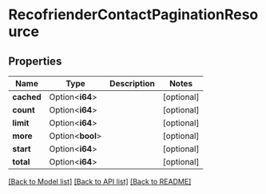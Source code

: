 # RecofrienderContactPaginationResource

## Properties

Name | Type | Description | Notes
------------ | ------------- | ------------- | -------------
**cached** | Option<**i64**> |  | [optional]
**count** | Option<**i64**> |  | [optional]
**limit** | Option<**i64**> |  | [optional]
**more** | Option<**bool**> |  | [optional]
**start** | Option<**i64**> |  | [optional]
**total** | Option<**i64**> |  | [optional]

[[Back to Model list]](../README.md#documentation-for-models) [[Back to API list]](../README.md#documentation-for-api-endpoints) [[Back to README]](../README.md)


